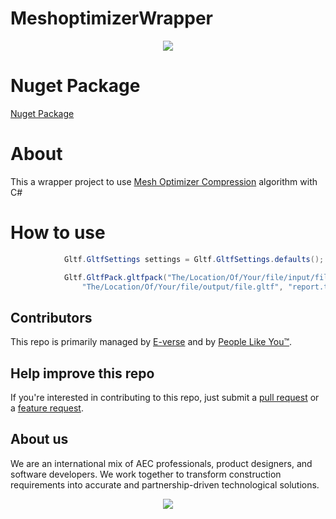 # MeshoptimizerWrapper

<p align="center">
<img src="https://s3.amazonaws.com/everse.assets/GithubReadme/MeshOptimizer.jpg" />
</p>

# Nuget Package
[Nuget Package](https://www.nuget.org/packages/MeshOptimization_glTFPack)

# About
This a wrapper project to use [Mesh Optimizer Compression](https://github.com/zeux/meshoptimizer) algorithm with C#

# How to use

```C#
            Gltf.GltfSettings settings = Gltf.GltfSettings.defaults();

            Gltf.GltfPack.gltfpack("The/Location/Of/Your/file/input/file.gltf",
                "The/Location/Of/Your/file/output/file.gltf", "report.txt", settings);
```

## Contributors
This repo is primarily managed by [E-verse](https://www.e-verse.co/) and by [People Like You™](https://github.com/EverseDevelopment/MeshoptimizerWrapper/pulse).

## Help improve this repo
If you're interested in contributing to this repo, just submit a [pull request](https://github.com/EverseDevelopment/MeshoptimizerWrapper/pulls) or a [feature request](https://github.com/EverseDevelopment/MeshoptimizerWrapper/issues).

## About us ##

We are an international mix of AEC professionals, product designers, and software developers. We work together to transform construction requirements into accurate and partnership-driven technological solutions.

<p align="center">
    <a href="https://www.e-verse.com/">
    <img src="https://s3.amazonaws.com/everse.assets/GithubReadme/e-verse_logo_no+slogan.jpg" align="center">
    </a>
</p>
